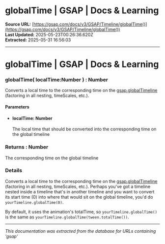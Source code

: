 # globalTime | GSAP | Docs & Learning

**Source URL:** [https://gsap.com/docs/v3/GSAP/Timeline/globalTime()](https://gsap.com/docs/v3/GSAP/Timeline/globalTime())  
**Last Updated:** 2025-05-23T00:26:36.620Z  
**Extracted:** 2025-05-31 16:56:03

---

# globalTime | GSAP | Docs & Learning

### globalTime( localTime:Number ) : Number

Converts a local time to the corresponding time on the [gsap.globalTimeline](https://gsap.com/docs/v3/GSAP/gsap.globalTimeline) (factoring in all nesting, timeScales, etc.).

#### Parameters

*   #### **localTime**: Number
    
    The local time that should be converted into the corresponding time on the global timeline
    

### Returns : Number[​](#returns--number "Direct link to Returns : Number")

The corresponding time on the global timeline

### Details[​](#details "Direct link to Details")

Converts a local time to the corresponding time on the [gsap.globalTimeline](https://gsap.com/docs/v3/GSAP/gsap.globalTimeline\(\)) (factoring in all nesting, timeScales, etc.). Perhaps you've got a timeline nested inside a timeline that's in another timeline and you want to convert its start time (0) into where that would sit on the global timeline, you'd do `yourTimeline.globalTime(0)`.

By default, it uses the animation's totalTime, so `yourTimeline.globalTime()` is the same as `yourTimeline.globalTime(tween.totalTime())`.

---

*This documentation was extracted from the database for URLs containing 'gsap'*
